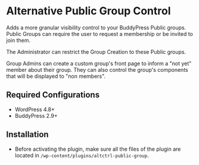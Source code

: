 # Alternative Public Group Control

Adds a more granular visibility control to your BuddyPress Public groups. Public Groups can require the user to request a membership or be invited to join them.

The Administrator can restrict the Group Creation to these Public groups.

Group Admins can create a custom group's front page to inform a "not yet" member about their group. They can also control the group's components that will be displayed to "non members".


## Required Configurations

+ WordPress 4.8+
+ BuddyPress 2.9+


## Installation

+ Before activating the plugin, make sure all the files of the plugin are located in `/wp-content/plugins/altctrl-public-group`.

